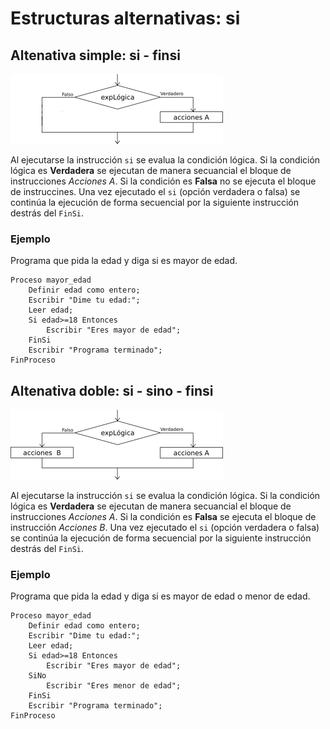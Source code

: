 # Estructuras alternativas: si

## Altenativa simple: si - finsi

![si](img/si.png)

Al ejecutarse la instrucción `si` se evalua la condición lógica. Si la condición lógica es **Verdadera** se ejecutan de manera secuancial el bloque de instrucciones *Acciones A*. Si la condición es **Falsa** no se ejecuta el bloque de instruccines. Una vez ejecutado el `si` (opción verdadera o falsa) se continúa la ejecución de forma secuencial por la siguiente instrucción destrás del `FinSi`.

### Ejemplo

Programa que pida la edad y diga si es mayor de edad.

	Proceso mayor_edad
		Definir edad como entero;
		Escribir "Dime tu edad:";
		Leer edad;
		Si edad>=18 Entonces
			Escribir "Eres mayor de edad";
		FinSi
		Escribir "Programa terminado";
	FinProceso

## Altenativa doble: si - sino - finsi

![si](img/sidoble.png)

Al ejecutarse la instrucción `si` se evalua la condición lógica. Si la condición lógica es **Verdadera** se ejecutan de manera secuancial el bloque de instrucciones *Acciones A*. Si la condición es **Falsa** se ejecuta el bloque de instrucción *Acciones B*.  Una vez ejecutado el `si` (opción verdadera o falsa) se continúa la ejecución de forma secuencial por la siguiente instrucción destrás del `FinSi`.

### Ejemplo

Programa que pida la edad y diga si es mayor de edad o menor de edad.

	Proceso mayor_edad
		Definir edad como entero;
		Escribir "Dime tu edad:";
		Leer edad;
		Si edad>=18 Entonces
			Escribir "Eres mayor de edad";
		SiNo
			Escribir "Eres menor de edad";
		FinSi
		Escribir "Programa terminado";
	FinProceso
